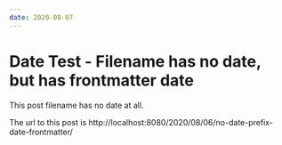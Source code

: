 ```yaml
---
date: 2020-08-07
---
```


# Date Test - Filename has no date, but has frontmatter date

This post filename has no date at all.

The url to this post is http://localhost:8080/2020/08/06/no-date-prefix-date-frontmatter/
